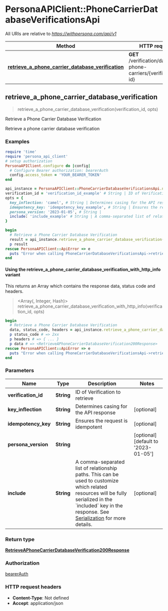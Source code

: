# PersonaAPIClient::PhoneCarrierDatabaseVerificationsApi

All URIs are relative to *https://withpersona.com/api/v1*

| Method | HTTP request | Description |
| ------ | ------------ | ----------- |
| [**retrieve_a_phone_carrier_database_verification**](PhoneCarrierDatabaseVerificationsApi.md#retrieve_a_phone_carrier_database_verification) | **GET** /verification/database-phone-carriers/{verification-id} | Retrieve a Phone Carrier Database Verification |


## retrieve_a_phone_carrier_database_verification

> <RetrieveAPhoneCarrierDatabaseVerification200Response> retrieve_a_phone_carrier_database_verification(verification_id, opts)

Retrieve a Phone Carrier Database Verification

Retrieve a phone carrier database verification

### Examples

```ruby
require 'time'
require 'persona_api_client'
# setup authorization
PersonaAPIClient.configure do |config|
  # Configure Bearer authorization: bearerAuth
  config.access_token = 'YOUR_BEARER_TOKEN'
end

api_instance = PersonaAPIClient::PhoneCarrierDatabaseVerificationsApi.new
verification_id = 'verification_id_example' # String | ID of Verification to retrieve
opts = {
  key_inflection: 'camel', # String | Determines casing for the API response
  idempotency_key: 'idempotency_key_example', # String | Ensures the request is idempotent
  persona_version: '2023-01-05', # String | 
  include: 'include_example' # String | A comma-separated list of relationship paths. This can be used to customize which related resources will be fully serialized in the `included` key in the response. See [Serialization](https://docs.withpersona.com/reference/serialization#inclusion-of-related-resources) for more details.
}

begin
  # Retrieve a Phone Carrier Database Verification
  result = api_instance.retrieve_a_phone_carrier_database_verification(verification_id, opts)
  p result
rescue PersonaAPIClient::ApiError => e
  puts "Error when calling PhoneCarrierDatabaseVerificationsApi->retrieve_a_phone_carrier_database_verification: #{e}"
end
```

#### Using the retrieve_a_phone_carrier_database_verification_with_http_info variant

This returns an Array which contains the response data, status code and headers.

> <Array(<RetrieveAPhoneCarrierDatabaseVerification200Response>, Integer, Hash)> retrieve_a_phone_carrier_database_verification_with_http_info(verification_id, opts)

```ruby
begin
  # Retrieve a Phone Carrier Database Verification
  data, status_code, headers = api_instance.retrieve_a_phone_carrier_database_verification_with_http_info(verification_id, opts)
  p status_code # => 2xx
  p headers # => { ... }
  p data # => <RetrieveAPhoneCarrierDatabaseVerification200Response>
rescue PersonaAPIClient::ApiError => e
  puts "Error when calling PhoneCarrierDatabaseVerificationsApi->retrieve_a_phone_carrier_database_verification_with_http_info: #{e}"
end
```

### Parameters

| Name | Type | Description | Notes |
| ---- | ---- | ----------- | ----- |
| **verification_id** | **String** | ID of Verification to retrieve |  |
| **key_inflection** | **String** | Determines casing for the API response | [optional] |
| **idempotency_key** | **String** | Ensures the request is idempotent | [optional] |
| **persona_version** | **String** |  | [optional][default to &#39;2023-01-05&#39;] |
| **include** | **String** | A comma-separated list of relationship paths. This can be used to customize which related resources will be fully serialized in the &#x60;included&#x60; key in the response. See [Serialization](https://docs.withpersona.com/reference/serialization#inclusion-of-related-resources) for more details. | [optional] |

### Return type

[**RetrieveAPhoneCarrierDatabaseVerification200Response**](RetrieveAPhoneCarrierDatabaseVerification200Response.md)

### Authorization

[bearerAuth](../README.md#bearerAuth)

### HTTP request headers

- **Content-Type**: Not defined
- **Accept**: application/json

